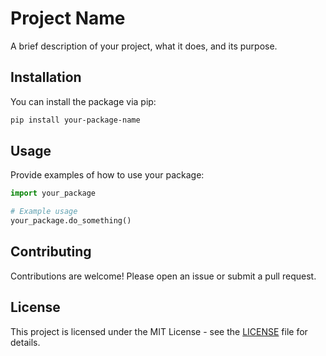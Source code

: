 # Project Name

A brief description of your project, what it does, and its purpose.

## Installation

You can install the package via pip:

```bash
pip install your-package-name
```

## Usage

Provide examples of how to use your package:

```python
import your_package

# Example usage
your_package.do_something()
```

## Contributing

Contributions are welcome! Please open an issue or submit a pull request.

## License

This project is licensed under the MIT License - see the [LICENSE](LICENSE) file for details.

